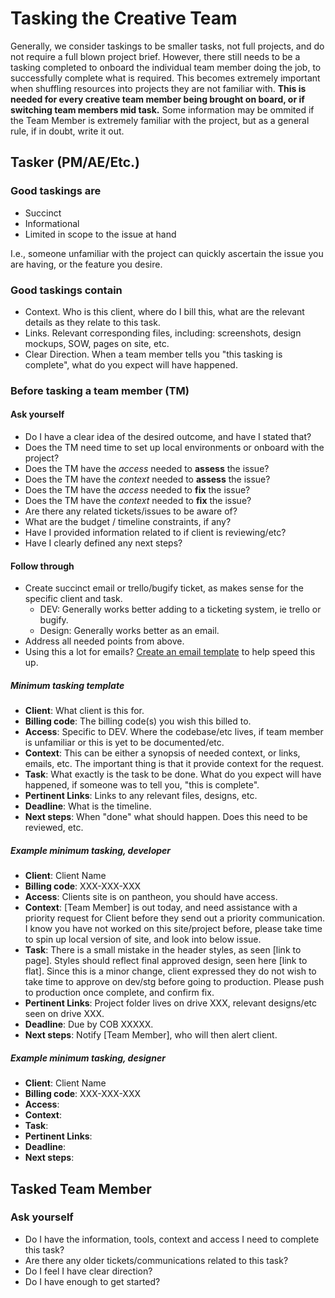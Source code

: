 # Tasking the Creative Team

Generally, we consider taskings to be smaller tasks, not full projects, and do not require a full blown project brief. However, there still needs to be a tasking completed to onboard the individual team member doing the job, to successfully complete what is required. This becomes extremely important when shuffling resources into projects they are not familiar with. **This is needed for every creative team member being brought on board, or if switching team members mid task.** Some information may be ommited if the Team Member is extremely familiar with the project, but as a general rule, if in doubt, write it out.

## Tasker (PM/AE/Etc.)

### Good taskings are

- Succinct
- Informational
- Limited in scope to the issue at hand

I.e., someone unfamiliar with the project can quickly ascertain the issue you are having, or the feature you desire.

### Good taskings contain

- Context. Who is this client, where do I bill this, what are the relevant details as they relate to this task.
- Links. Relevant corresponding files, including: screenshots, design mockups, SOW, pages on site, etc.
- Clear Direction. When a team member tells you "this tasking is complete", what do you expect will have happened.

### Before tasking a team member (TM)

#### Ask yourself

- Do I have a clear idea of the desired outcome, and have I stated that?
- Does the TM need time to set up local environments or onboard with the project?
- Does the TM have the *access* needed to **assess** the issue?
- Does the TM have the *context* needed to **assess** the issue?
- Does the TM have the *access* needed to **fix** the issue?
- Does the TM have the *context* needed to **fix** the issue?
- Are there any related tickets/issues to be aware of?
- What are the budget / timeline constraints, if any?
- Have I provided information related to if client is reviewing/etc?
- Have I clearly defined any next steps?

#### Follow through

- Create succinct email or trello/bugify ticket, as makes sense for the specific client and task.
  - DEV: Generally works better adding to a ticketing system, ie trello or bugify.
  - Design: Generally works better as an email.
- Address all needed points from above.
- Using this a lot for emails? [Create an email template](https://support.google.com/a/users/answer/9308990?hl=en) to help speed this up.

##### Minimum tasking template

- **Client**: What client is this for.
- **Billing code**: The billing code(s) you wish this billed to.
- **Access**: Specific to DEV. Where the codebase/etc lives, if team member is unfamiliar or this is yet to be documented/etc.
- **Context**: This can be either a synopsis of needed context, or links, emails, etc. The important thing is that it provide context for the request.
- **Task**: What exactly is the task to be done. What do you expect will have happened, if someone was to tell you, "this is complete".
- **Pertinent Links**: Links to any relevant files, designs, etc.
- **Deadline**: What is the timeline.
- **Next steps**: When "done" what should happen. Does this need to be reviewed, etc.

##### Example minimum tasking, developer

- **Client**: Client Name
- **Billing code**: XXX-XXX-XXX
- **Access**: Clients site is on pantheon, you should have access.
- **Context**: [Team Member] is out today, and need assistance with a priority request for Client before they send out a priority communication. I know you have not worked on this site/project before, please take time to spin up local version of site, and look into below issue.
- **Task**: There is a small mistake in the header styles, as seen [link to page]. Styles should reflect final approved design, seen here [link to flat]. Since this is a minor change, client expressed they do not wish to take time to approve on dev/stg before going to production. Please push to production once complete, and confirm fix.
- **Pertinent Links**: Project folder lives on drive XXX, relevant designs/etc seen on drive XXX.
- **Deadline**: Due by COB XXXXX.
- **Next steps**: Notify [Team Member], who will then alert client.

##### Example minimum tasking, designer

- **Client**: Client Name
- **Billing code**: XXX-XXX-XXX
- **Access**:
- **Context**:
- **Task**:
- **Pertinent Links**:
- **Deadline**:
- **Next steps**:

## Tasked Team Member

### Ask yourself

- Do I have the information, tools, context and access I need to complete this task?
- Are there any older tickets/communications related to this task?
- Do I feel I have clear direction?
- Do I have enough to get started?
